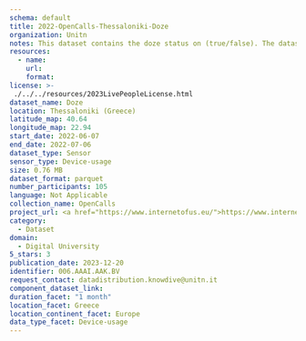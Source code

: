 ```yaml
---
schema: default
title: 2022-OpenCalls-Thessaloniki-Doze
organization: Unitn
notes: This dataset contains the doze status on (true/false). The dataset was collected as part of the WeNet project, a Horizon 2020 funded project that aims at developing a diversity-aware, machine-mediated paradigm for social interactions. It collected information on the eating/drinking activities of the students of the UTH University.
resources:
  - name: 
    url: 
    format: 
license: >-
 ./../../resources/2023LivePeopleLicense.html
dataset_name: Doze
location: Thessaloniki (Greece)
latitude_map: 40.64
longitude_map: 22.94
start_date: 2022-06-07
end_date: 2022-07-06
dataset_type: Sensor
sensor_type: Device-usage
size: 0.76 MB
dataset_format: parquet
number_participants: 105
language: Not Applicable
collection_name: OpenCalls
project_url: <a href="https://www.internetofus.eu/">https://www.internetofus.eu/</a>
category: 
  - Dataset
domain: 
  - Digital University
5_stars: 3
publication_date: 2023-12-20
identifier: 006.AAAI.AAK.BV
request_contact: datadistribution.knowdive@unitn.it
component_dataset_link: 
duration_facet: "1 month"
location_facet: Greece
location_continent_facet: Europe
data_type_facet: Device-usage
---
```

